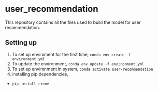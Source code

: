 # user_recommendation
This repository contains all the files used to build the model for user recommendation.

## Setting up

1. To set up enviroment for the first time,
 `conda env create -f environment.yml`
2. To update the environment, 
 `conda env update -f environment.yml`
3. To set up environment in system,
 `conda activate user-recommendation`
4. Installing pip dependencies, 
  - `pip install creme`